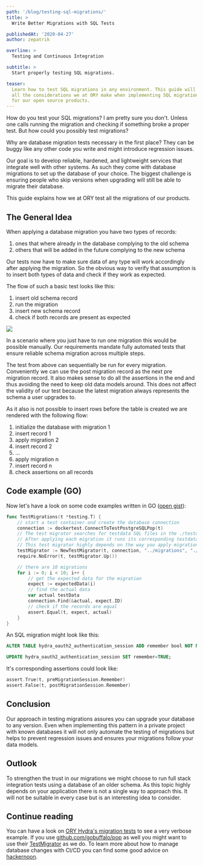 ```yaml
---
path: '/blog/testing-sql-migrations/'
title: >
  Write Better Migrations with SQL Tests

publishedAt: '2020-04-27'
author: zepatrik

overline: >
  Testing and Continuous Integration

subtitle: >
  Start properly testing SQL migrations.

teaser:
  Learn how to test SQL migrations in any environment. This guide will point out
  all the considerations we at ORY make when implementing SQL migration tests
  for our open source products.
---
```


How do you test your SQL migrations? I am pretty sure you don't. Unless one
calls running the migration and checking if something broke a proper test. But
how could you possibly test migrations?

Why are database migration tests necessary in the first place? They can be buggy
like any other code you write and might introduce regression issues.

Our goal is to develop reliable, hardened, and lightweight services that
integrate well with other systems. As such they come with database migrations to
set up the database of your choice. The biggest challenge is ensuring people who
skip versions when upgrading will still be able to migrate their database.

This guide explains how we at ORY test all the migrations of our products.

## The General Idea

When applying a database migration you have two types of records:

1. ones that where already in the database complying to the old schema
2. others that will be added in the future complying to the new schema

Our tests now have to make sure data of any type will work accordingly after
applying the migration. So the obvious way to verify that assumption is to
insert both types of data and check if they work as expected.

The flow of such a basic test looks like this:

1. insert old schema record
2. run the migration
3. insert new schema record
4. check if both records are present as expected

[![](https://mermaid.ink/img/eyJjb2RlIjoiZ3JhcGggVEJcbiAgICBEQk8gLS0-fGFwcGx5IG1pZ3JhdGlvbnwgREJOXG4gICAgc3ViZ3JhcGggb2xkIHNjaGVtYVxuICAgIE9SW29sZCBzY2hlbWEgcmVjb3JkXSAtLT58aW5zZXJ0fCBEQk9bKGRhdGFiYXNlKV1cbiAgICBlbmRcbiAgICBzdWJncmFwaCBuZXcgc2NoZW1hXG4gICAgTlJbbmV3IHNjaGVtYSByZWNvcmRdIC0tPnxpbnNlcnR8IERCTlsoZGF0YWJhc2UpXVxuICAgIGVuZFxuIiwibWVybWFpZCI6eyJ0aGVtZSI6ImRlZmF1bHQifX0)](https://mermaid-js.github.io/mermaid-live-editor/#/edit/eyJjb2RlIjoiZ3JhcGggVEJcbiAgICBEQk8gLS0-fGFwcGx5IG1pZ3JhdGlvbnwgREJOXG4gICAgc3ViZ3JhcGggb2xkIHNjaGVtYVxuICAgIE9SW29sZCBzY2hlbWEgcmVjb3JkXSAtLT58aW5zZXJ0fCBEQk9bKGRhdGFiYXNlKV1cbiAgICBlbmRcbiAgICBzdWJncmFwaCBuZXcgc2NoZW1hXG4gICAgTlJbbmV3IHNjaGVtYSByZWNvcmRdIC0tPnxpbnNlcnR8IERCTlsoZGF0YWJhc2UpXVxuICAgIGVuZFxuIiwibWVybWFpZCI6eyJ0aGVtZSI6ImRlZmF1bHQifX0)

In a scenario where you just have to run one migration this would be possible
manually. Our requirements mandate fully automated tests that ensure reliable
schema migration across multiple steps.

The test from above can sequentially be run for every migration. Conveniently we
can use the post migration record as the next pre migration record. It also
makes sense to do all the assertions in the end and thus avoiding the need to
keep old data models around. This does not affect the validity of our test
because the latest migration always represents the schema a user upgrades to.

As it also is not possible to insert rows before the table is created we are
rendered with the following flow:

1. initialize the database with migration 1
1. insert record 1
1. apply migration 2
1. insert record 2
1. ...
1. apply migration n
1. insert record n
1. check assertions on all records

## Code example (GO)

Now let's have a look on some code examples written in GO
([open gist](https://gist.github.com/zepatrik/787ccfd19035e0859225ff79c9643435)):

```go
func TestMigrations(t *testing.T) {
	// start a test container and create the database connection
	connection := dockertest.ConnectToTestPostgreSQLPop(t)
	// The test migrator searches for testdata SQL files in the ./testdata directory.
	// After applying each migration it runs its corresponding testdata file.
	// This test migrator highly depends on the way you apply migrations.
	testMigrator := NewTestMigrator(t, connection, "../migrations", "./testdata")
	require.NoError(t, testMigrator.Up())

	// there are 10 migrations
	for i := 0; i < 10; i++ {
		// get the expected data for the migration
		expect := expectedData(i)
		// find the actual data
		var actual testData
		connection.Find(&actual, expect.ID)
		// check if the records are equal
		assert.Equal(t, expect, actual)
	}
}
```

An SQL migration might look like this:

```sql
ALTER TABLE hydra_oauth2_authentication_session ADD remember bool NOT NULL DEFAULT FALSE;

UPDATE hydra_oauth2_authentication_session SET remember=TRUE;
```

It's corresponding assertions could look like:

```go
assert.True(t, preMigrationSession.Remember)
assert.False(t, postMigrationSession.Remember)
```

## Conclusion

Our approach in testing migrations assures you can upgrade your database to any
version. Even when implementing this pattern in a private project with known
databases it will not only automate the testing of migrations but helps to
prevent regression issues and ensures your migrations follow your data models.

## Outlook

To strengthen the trust in our migrations we might choose to run full stack
integration tests using a database of an older schema. As this topic highly
depends on your application there is not a single way to approach this. It will
not be suitable in every case but is an interesting idea to consider.

## Continue reading

You can have a look on
[ORY Hydra's migration tests](https://github.com/ory/hydra/tree/v1.5.0-beta.1/persistence/sql/migratest)
to see a very verbose example. If you use
[github.com/gobuffalo/pop](https://github.com/gobuffalo/pop) as well you might
want to use their
[TestMigrator](https://github.com/ory/hydra/blob/v1.5.0-beta.1/persistence/sql/migratest/helpers.go)
as we do. To learn more about how to manage database changes with CI/CD you can
find some good advice on
[hackernoon](https://hackernoon.com/database-changes-can-be-scary-how-r1hy2gfe).
